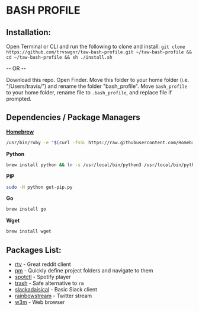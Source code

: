 # BASH PROFILE

## Installation:

Open Terminal or CLI and run the following to clone and install:
`git clone https://github.com/trvswgnr/taw-bash-profile.git ~/taw-bash-profile && cd ~/taw-bash-profile && sh ./install.sh`

-- OR --

Download this repo. Open Finder. Move this folder to your home folder (i.e. "/Users/travis/") and rename the folder "bash_profile". Move `bash_profile` to your home folder, rename file to `.bash_profile`, and replace file if prompted.


## Dependencies / Package Managers

**[Homebrew][brew]**
```bash
/usr/bin/ruby -e "$(curl -fsSL https://raw.githubusercontent.com/Homebrew/install/master/install)"
```

**Python**
```bash
brew install python && ln -s /usr/local/bin/python3 /usr/local/bin/python
```

**PIP**
```bash
sudo -H python get-pip.py
```

**Go**
```bash
brew install go
```

**Wget**
```bash
brew install wget
```

[brew]: https://brew.sh/

## Packages List:
* [rtv][reddit] - Great reddit client
* [pm][pm] - Quickly define project folders and navigate to them
* [spotctl][spotify] - Spotify player
* [trash][trash] - Safe alternative to `rm`
* [slackadaisical][slack] - Basic Slack client
* [rainbowstream][twitter] - Twitter stream
* [w3m][w3m] - Web browser

[reddit]: https://github.com/michael-lazar/rtv
[trash]: https://github.com/sindresorhus/trash-cli
[spotify]: https://github.com/jingweno/spotctl
[slack]: https://github.com/bkanber/Slackadaisical
[twitter]: http://lmgtfy.com/?q=rainbowstream
[w3m]: http://brewformulas.org/W3m
[pm]: https://github.com/Angelmmiguel/pm